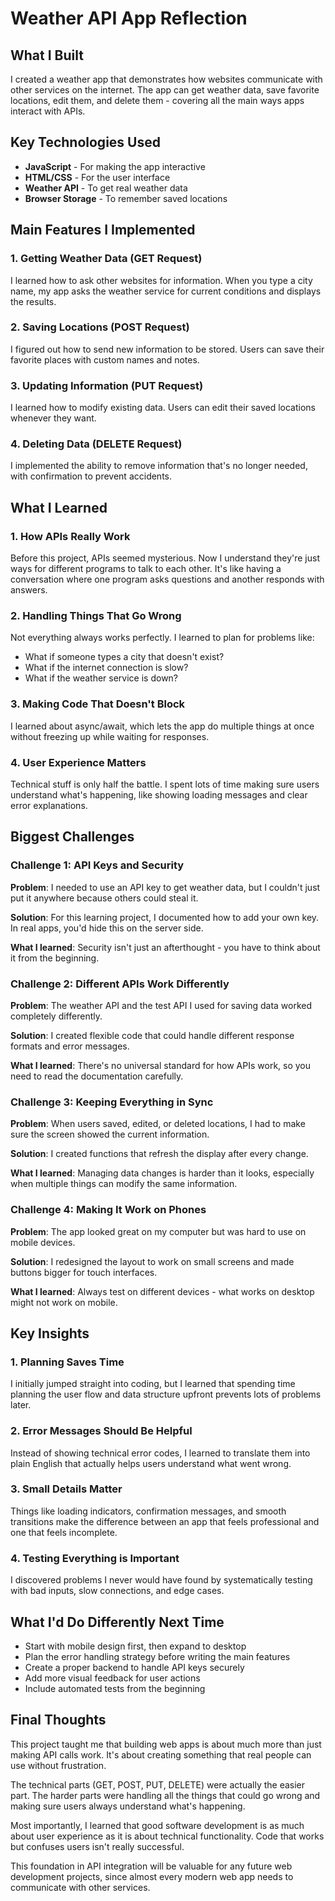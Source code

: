 # Weather API App Reflection

## What I Built

I created a weather app that demonstrates how websites communicate with other services on the internet. The app can get weather data, save favorite locations, edit them, and delete them - covering all the main ways apps interact with APIs.

## Key Technologies Used

- **JavaScript** - For making the app interactive
- **HTML/CSS** - For the user interface
- **Weather API** - To get real weather data
- **Browser Storage** - To remember saved locations

## Main Features I Implemented

### 1. Getting Weather Data (GET Request)
I learned how to ask other websites for information. When you type a city name, my app asks the weather service for current conditions and displays the results.

### 2. Saving Locations (POST Request)
I figured out how to send new information to be stored. Users can save their favorite places with custom names and notes.

### 3. Updating Information (PUT Request)
I learned how to modify existing data. Users can edit their saved locations whenever they want.

### 4. Deleting Data (DELETE Request)
I implemented the ability to remove information that's no longer needed, with confirmation to prevent accidents.

## What I Learned

### 1. How APIs Really Work
Before this project, APIs seemed mysterious. Now I understand they're just ways for different programs to talk to each other. It's like having a conversation where one program asks questions and another responds with answers.

### 2. Handling Things That Go Wrong
Not everything always works perfectly. I learned to plan for problems like:
- What if someone types a city that doesn't exist?
- What if the internet connection is slow?
- What if the weather service is down?

### 3. Making Code That Doesn't Block
I learned about async/await, which lets the app do multiple things at once without freezing up while waiting for responses.

### 4. User Experience Matters
Technical stuff is only half the battle. I spent lots of time making sure users understand what's happening, like showing loading messages and clear error explanations.

## Biggest Challenges

### Challenge 1: API Keys and Security
**Problem**: I needed to use an API key to get weather data, but I couldn't just put it anywhere because others could steal it.

**Solution**: For this learning project, I documented how to add your own key. In real apps, you'd hide this on the server side.

**What I learned**: Security isn't just an afterthought - you have to think about it from the beginning.

### Challenge 2: Different APIs Work Differently
**Problem**: The weather API and the test API I used for saving data worked completely differently.

**Solution**: I created flexible code that could handle different response formats and error messages.

**What I learned**: There's no universal standard for how APIs work, so you need to read the documentation carefully.

### Challenge 3: Keeping Everything in Sync
**Problem**: When users saved, edited, or deleted locations, I had to make sure the screen showed the current information.

**Solution**: I created functions that refresh the display after every change.

**What I learned**: Managing data changes is harder than it looks, especially when multiple things can modify the same information.

### Challenge 4: Making It Work on Phones
**Problem**: The app looked great on my computer but was hard to use on mobile devices.

**Solution**: I redesigned the layout to work on small screens and made buttons bigger for touch interfaces.

**What I learned**: Always test on different devices - what works on desktop might not work on mobile.

## Key Insights

### 1. Planning Saves Time
I initially jumped straight into coding, but I learned that spending time planning the user flow and data structure upfront prevents lots of problems later.

### 2. Error Messages Should Be Helpful
Instead of showing technical error codes, I learned to translate them into plain English that actually helps users understand what went wrong.

### 3. Small Details Matter
Things like loading indicators, confirmation messages, and smooth transitions make the difference between an app that feels professional and one that feels incomplete.

### 4. Testing Everything is Important
I discovered problems I never would have found by systematically testing with bad inputs, slow connections, and edge cases.

## What I'd Do Differently Next Time

- Start with mobile design first, then expand to desktop
- Plan the error handling strategy before writing the main features
- Create a proper backend to handle API keys securely
- Add more visual feedback for user actions
- Include automated tests from the beginning

## Final Thoughts

This project taught me that building web apps is about much more than just making API calls work. It's about creating something that real people can use without frustration.

The technical parts (GET, POST, PUT, DELETE) were actually the easier part. The harder parts were handling all the things that could go wrong and making sure users always understand what's happening.

Most importantly, I learned that good software development is as much about user experience as it is about technical functionality. Code that works but confuses users isn't really successful.

This foundation in API integration will be valuable for any future web development projects, since almost every modern web app needs to communicate with other services.